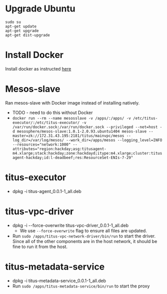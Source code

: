 # Upgrade Ubuntu
```
sudo su
apt-get update
apt-get upgrade
apt-get dist-upgrade
```

# Install Docker
Install docker as instructed [here](https://docs.docker.com/engine/installation/linux/docker-ce/ubuntu/#install-using-the-repository)

# Mesos-slave
Ran mesos-slave with Docker image instead of installing natively.
- TODO - need to do this without Docker
- `docker run --rm --name mesosslave -v /apps/:/apps/ -v /etc/titus-executor/:/etc/titus-executor/ -v /var/run/docker.sock:/var/run/docker.sock --privileged --net=host -d mesosphere/mesos-slave:1.0.1-2.0.93.ubuntu1404 mesos-slave --master=zk://172.31.43.195:2181/titus/mainvpc/mesos --log_dir=/var/log/mesos/ --work_dir=/apps/mesos --logging_level=INFO --resources="network:1000" --attributes="region:hackday;asg:titusagent-m4.xlarge;stack:hackday;zone:hackdayd;itype:m4.xlarge;cluster:titusagent-hackday;id:l-deadbeef;res:ResourceSet-ENIs-7-29"`

# titus-executor
- dpkg -i titus-agent_0.0.1-1_all.deb

# titus-vpc-driver
- dpkg -i --force-overwrite titus-vpc-driver_0.0.1-1_all.deb
  - We use `--force-overwrite` flag to ensure all files are updated.
- Run `sudo /apps/titus-vpc-network-driver/bin/run` to start the driver. Since all of the other
components are in the host network, it should be fine to run it from the host.

# titus-metadata-service
- dpkg -i titus-metadata-service_0.0.1-1_all.deb
- Run `sudo /apps/titus-metadata-service/bin/run` to start the proxy
